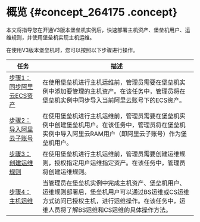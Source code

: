 # 概览 {#concept_264175 .concept}

本文将指导您在开通V3版本堡垒机实例后，快速部署主机资产、堡垒机用户、运维规则，并使用堡垒机实现主机运维。

在使用V3版本堡垒机时，您可以按照以下步骤进行操作。

|任务|描述|
|--|--|
|[步骤1：同步阿里云ECS资产](cn.zh-CN/快速入门/V3版本/步骤1：同步阿里云ECS资产.md#)|在使用堡垒机进行主机运维前，管理员需要在堡垒机实例中添加要管理的主机资产。在该任务中，管理员将在堡垒机实例中同步导入当前阿里云账号下的ECS资产。|
|[步骤2：导入阿里云子账号](cn.zh-CN/快速入门/V3版本/步骤2：导入阿里云子账号.md#)|在使用堡垒机进行主机运维前，管理员需要在堡垒机实例中创建堡垒机用户。在该任务中，管理员将在堡垒机实例中导入阿里云RAM用户（即阿里云子账号）作为堡垒机用户。|
|[步骤3：创建运维规则](cn.zh-CN/快速入门/V3版本/步骤3：创建运维规则.md#)|在使用堡垒机进行主机运维前，管理员需要创建运维规则，授权指定用户运维指定资产。在该任务中，管理员将创建运维规则。|
|[步骤4：主机运维](cn.zh-CN/快速入门/V3版本/步骤4：主机运维.md#)|当管理员在堡垒机实例中完成主机资产、堡垒机用户、运维规则部署后，堡垒机用户可以通过BS运维或CS运维方式访问已授权主机，进行运维操作。在该任务中，运维人员将了解BS运维和CS运维的具体操作方法。|

